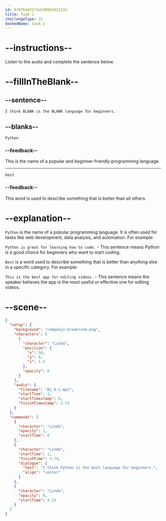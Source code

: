 ```yaml
---
id: 67876442173eb3094261233a
title: Task 2
challengeType: 22
dashedName: task-2
---
```


<!-- (audio) Linda: I think Python is the best language for beginners. -->

# --instructions--

Listen to the audio and complete the sentence below.

# --fillInTheBlank--

## --sentence--

`I think BLANK is the BLANK language for beginners.`

## --blanks--

`Python`

### --feedback--

This is the name of a popular and beginner-friendly programming language.

---

`best`

### --feedback--

This word is used to describe something that is better than all others.

# --explanation--

`Python` is the name of a popular programming language. It is often used for tasks like web development, data analysis, and automation. For example:

`Python is great for learning how to code.` - This sentence means Python is a good choice for beginners who want to start coding.

`Best` is a word used to describe something that is better than anything else in a specific category. For example:

`This is the best app for editing videos.` - This sentence means the speaker believes the app is the most useful or effective one for editing videos.

# --scene--

```json
{
  "setup": {
    "background": "company2-breakroom.png",
    "characters": [
      {
        "character": "Linda",
        "position": {
          "x": 50,
          "y": 0,
          "z": 1.4
        },
        "opacity": 0
      }
    ],
    "audio": {
      "filename": "B1_9-1.mp3",
      "startTime": 1,
      "startTimestamp": 0,
      "finishTimestamp": 2.74
    }
  },
  "commands": [
    {
      "character": "Linda",
      "opacity": 1,
      "startTime": 0
    },
    {
      "character": "Linda",
      "startTime": 1,
      "finishTime": 3.74,
      "dialogue": {
        "text": "I think Python is the best language for beginners.",
        "align": "center"
      }
    },
    {
      "character": "Linda",
      "opacity": 0,
      "startTime": 4.24
    }
  ]
}
```
